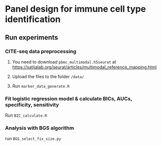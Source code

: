 # Panel design for immune cell type identification

## Run experiments

### CITE-seq data preprocessing ####
1. You need to download `pbmc_multimodal.h5seurat` at https://satijalab.org/seurat/articles/multimodal_reference_mapping.html
2. Upload the files to the folder `/data/`

3. Run `marker_data_generate.R`

### Fit logistic regression model & calculate BICs, AUCs, specificity, sensitivity ###

Run `BIC_calculate.R`


### Analysis with BGS algorithm ###

run `BGS_select_fix_size.py`
